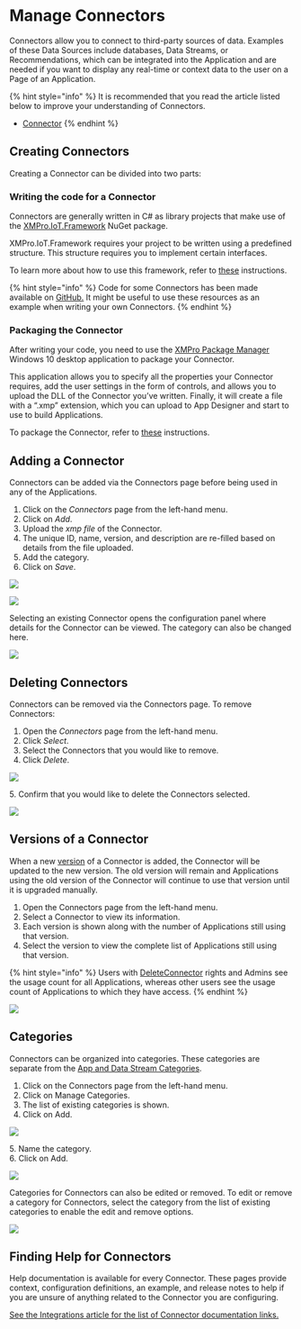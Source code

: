 # Manage Connectors

Connectors allow you to connect to third-party sources of data. Examples of these Data Sources include databases, Data Streams, or Recommendations, which can be integrated into the Application and are needed if you want to display any real-time or context data to the user on a Page of an Application.

{% hint style="info" %}
It is recommended that you read the article listed below to improve your understanding of Connectors.

* [Connector](../../concepts/connector.md)
{% endhint %}

## **Creating Connectors**

Creating a Connector can be divided into two parts:

### Writing the code for a Connector

Connectors are generally written in C# as library projects that make use of the [XMPro.IoT.Framework](https://www.nuget.org/packages/XMPro.IOT.Framework/) NuGet package.

XMPro.IoT.Framework requires your project to be written using a predefined structure. This structure requires you to implement certain interfaces.&#x20;

To learn more about how to use this framework, refer to [these](building-connectors.md) instructions.

{% hint style="info" %}
Code for some Connectors has been made available on [GitHub.](https://github.com/XMPro/) It might be useful to use these resources as an example when writing your own Connectors.
{% endhint %}

### Packaging the Connector

After writing your code, you need to use the [XMPro Package Manager](https://apps.microsoft.com/store/detail/xmpro-package-manager/9N3F4WNSLGZK?hl=en-us\&gl=us\&activetab=pivot%3Aoverviewtab) Windows 10 desktop application to package your Connector.&#x20;

This application allows you to specify all the properties your Connector requires, add the user settings in the form of controls, and allows you to upload the DLL of the Connector you’ve written. Finally, it will create a file with a “.xmp” extension, which you can upload to App Designer and start to use to build Applications.&#x20;

To package the Connector, refer to [these](packaging-connectors.md) instructions.

## Adding a Connector

Connectors can be added via the Connectors page before being used in any of the Applications.

1. Click on the _Connectors_ page from the left-hand menu.
2. Click on _Add_.
3. Upload the _xmp file_ of the Connector.
4. The unique ID, name, version, and description are re-filled based on details from the file uploaded.
5. Add the category.
6. Click on _Save_.

![](../../.gitbook/assets/Connectors_2.png)

![](<../../.gitbook/assets/image (1247).png>)

Selecting an existing Connector opens the configuration panel where details for the Connector can be viewed. The category can also be changed here.

![](<../../.gitbook/assets/image (1824).png>)

## Deleting Connectors

Connectors can be removed via the Connectors page. To remove Connectors:

1. Open the _Connectors_ page from the left-hand menu.
2. Click _Select_.
3. Select the Connectors that you would like to remove.
4. Click _Delete_.

![](<../../.gitbook/assets/Connectors_5 (1).png>)

&#x20;   5\. Confirm that you would like to delete the Connectors selected.

![](../../.gitbook/assets/Connectors_6.png)

## Versions of a Connector

When a new [version](../../concepts/version.md) of a Connector is added, the Connector will be updated to the new version. The old version will remain and Applications using the old version of the Connector will continue to use that version until it is upgraded manually.&#x20;

1. Open the Connectors page from the left-hand menu.
2. Select a Connector to view its information.
3. Each version is shown along with the number of Applications still using that version.&#x20;
4. Select the version to view the complete list of Applications still using that version.

{% hint style="info" %}
Users with [DeleteConnector](../../administration/subscriptions-admin/manage-user-access.md#app-designer-rights-and-roles) rights and Admins see the usage count for all Applications, whereas other users see the usage count of Applications to which they have access.
{% endhint %}

![](<../../.gitbook/assets/image (246).png>)

## Categories

Connectors can be organized into categories. These categories are separate from the [App and Data Stream Categories](../../concepts/category.md).

1. Click on the Connectors page from the left-hand menu.
2. Click on Manage Categories.
3. The list of existing categories is shown.
4. Click on Add.

![](../../.gitbook/assets/Connectors_8.png)

&#x20;   5\. Name the category.\
&#x20;   6\. Click on Add.

![](../../.gitbook/assets/Connectors_9.png)

Categories for Connectors can also be edited or removed. To edit or remove a category for Connectors, select the category from the list of existing categories to enable the edit and remove options.

![](../../.gitbook/assets/Connectors_10.png)

## Finding Help for Connectors

Help documentation is available for every Connector. These pages provide context, configuration definitions, an example, and release notes to help if you are unsure of anything related to the Connector you are configuring.&#x20;

[See the Integrations article for the list of Connector documentation links.](https://documentation.xmpro.com/resources/integrations#connectors)
